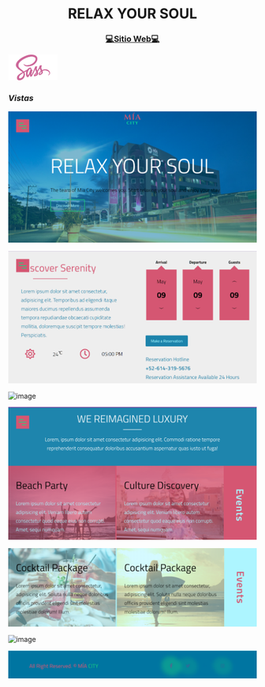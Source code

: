 <h1 align="center"> RELAX YOUR SOUL </h1> 
<h3 align="center"><a href="https://glowing-douhua-4196d5.netlify.app/">💻Sitio Web💻</a></h3> 

<a href="https://sass-lang.com/guide"><img src="sass.png" alt="Sass" width="100"></a>
### *Vistas*

![image](Uno.png)

![image](dos.png)

![image](tres.gif)

![image](cuatro.png)

![image](./seis.png)

![image](siete.gif)

![image](ocho.gif)





